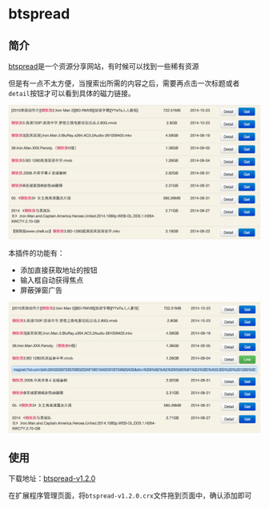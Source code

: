 
# btspread

## 简介

[btspread](http://www.btspread.com)是一个资源分享网站，有时候可以找到一些稀有资源

但是有一点不太方便，当搜索出所需的内容之后，需要再点击一次标题或者`detail`按钮才可以看到具体的磁力链接。

![image](img/1.png)

本插件的功能有：

* 添加直接获取地址的按钮
* 输入框自动获得焦点 
* 屏蔽弹窗广告

![image](img/2.png)

## 使用

下载地址：[btspread-v1.2.0](https://github.com/chshouyu/btspread/releases)

在扩展程序管理页面，将`btspread-v1.2.0.crx`文件拖到页面中，确认添加即可